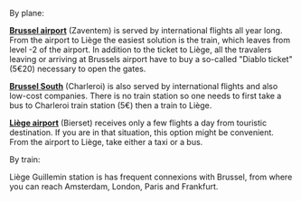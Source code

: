 By plane: 

[**Brussel airport**](https://www.brusselsairport.be/en) (Zaventem) is served by international flights all year long. From the airport to Liège the easiest solution is the train, which leaves from level -2 of the airport. In addition to the ticket to Liège, all the travalers leaving or arriving at Brussels airport have to buy a so-called "Diablo ticket" (5€20) necessary to open the gates.

[**Brussel South**](https://www.charleroi-airport.com/brussels-south-charleroi-airport/index.html) (Charleroi) is also served by international flights and also low-cost companies. There is no train station so one needs to first take a bus to Charleroi train station (5€) then a train to Liège.

[**Liège airport**](https://www.liegeairport.com/passenger/fr/) (Bierset) receives only a few flights a day from touristic destination. If you are in that situation, this option might be convenient. From the airport to Liège, take either a taxi or a bus.

By train:

Liège Guillemin station is has frequent connexions with Brussel, from where you can reach Amsterdam, London, Paris and Frankfurt.
